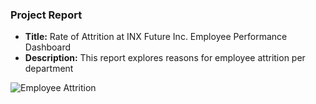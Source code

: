 ### Project Report 
- **Title:** Rate of Attrition at INX Future Inc. Employee Performance Dashboard
- **Description:** This report explores reasons for employee attrition per department

![Employee Attrition](https://github.com/Joemusa/employee_attrition/assets/94066555/4cc766ad-0ddd-4a8c-b20a-d5a503aeb947)

